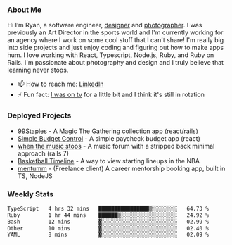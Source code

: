 ### About Me
Hi I’m Ryan, a software engineer, [designer](https://www.denvermullets.com/video) and [photographer](https://www.denvermullets.com/). I was previously an Art Director in the sports world and I'm currently working for an agency where I work on some cool stuff that I can't share! I'm really big into side projects and just enjoy coding and figuring out how to make apps hum. I love working with React, Typescript, Node.js, Ruby, and Ruby on Rails. I'm passionate about photography and design and I truly believe that learning never stops.

- 📫 How to reach me: [LinkedIn](https://www.linkedin.com/in/ryanvaznis)
- ⚡ Fun fact: [I was on tv](https://vimeo.com/381425882) for a little bit and I think it's still in rotation

### Deployed Projects
- [99Staples](https://www.99staples.com/collections/denvermullets/9) - A Magic The Gathering collection app (react/rails)
- [Simple Budget Control](https://simplebudgetcontrol.com/) - A simple paycheck budget app (react)
- [when the music stops](https://whenthemusicstops.net) - A music forum with a stripped back minimal approach (rails 7)
- [Basketball Timeline](https://basketball-timeline.com/?team=PHO&year=2023) - A way to view starting lineups in the NBA
- [mentumm](https://portal.mentumm.com/) - (Freelance client) A career mentorship booking app, built in TS, NodeJS

### Weekly Stats
<!--START_SECTION:waka-->

```txt
TypeScript   4 hrs 32 mins   ████████████████▒░░░░░░░░   64.73 %
Ruby         1 hr 44 mins    ██████▒░░░░░░░░░░░░░░░░░░   24.92 %
Bash         12 mins         ▓░░░░░░░░░░░░░░░░░░░░░░░░   02.99 %
Other        10 mins         ▓░░░░░░░░░░░░░░░░░░░░░░░░   02.40 %
YAML         8 mins          ▓░░░░░░░░░░░░░░░░░░░░░░░░   02.09 %
```

<!--END_SECTION:waka-->
